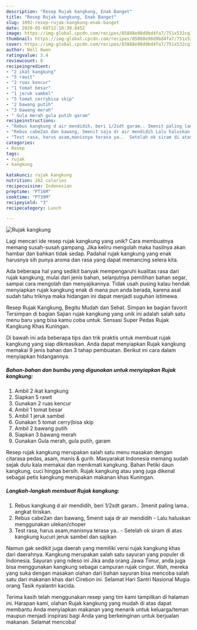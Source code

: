 ```yaml
---
description: "Resep Rujak kangkung, Enak Banget"
title: "Resep Rujak kangkung, Enak Banget"
slug: 1092-resep-rujak-kangkung-enak-banget
date: 2020-05-08T12:18:39.845Z
image: https://img-global.cpcdn.com/recipes/85888e98d9bd4fa7/751x532cq70/rujak-kangkung-foto-resep-utama.jpg
thumbnail: https://img-global.cpcdn.com/recipes/85888e98d9bd4fa7/751x532cq70/rujak-kangkung-foto-resep-utama.jpg
cover: https://img-global.cpcdn.com/recipes/85888e98d9bd4fa7/751x532cq70/rujak-kangkung-foto-resep-utama.jpg
author: Nell Owen
ratingvalue: 3.4
reviewcount: 8
recipeingredient:
- "2 ikat kangkung"
- "5 rawit"
- "2 ruas kencur"
- "1 tomat besar"
- "1 jeruk sambel"
- "5 tomat cerrybisa skip"
- "2 bawang putih"
- "3 bawang merah"
- " Gula merah gula putih garam"
recipeinstructions:
- "Rebus kangkung d air mendidih, beri 1/2sdt garam.. 3menit paling lama.. angkat tiriskan."
- "Rebus cabe2an dan bawang, 5menit saja dr air mendidih Lalu haluskan menggunakan ulekan/choper"
- "Test rasa, harus asam,manisnya terasa ya..  Setelah ok siram di atas kangkung kucuri jeruk sambel dan sajikan"
categories:
- Resep
tags:
- rujak
- kangkung

katakunci: rujak kangkung 
nutrition: 262 calories
recipecuisine: Indonesian
preptime: "PT16M"
cooktime: "PT39M"
recipeyield: "3"
recipecategory: Lunch

---
```



![Rujak kangkung](https://img-global.cpcdn.com/recipes/85888e98d9bd4fa7/751x532cq70/rujak-kangkung-foto-resep-utama.jpg)

Lagi mencari ide resep rujak kangkung yang unik? Cara membuatnya memang susah-susah gampang. Jika keliru mengolah maka hasilnya akan hambar dan bahkan tidak sedap. Padahal rujak kangkung yang enak harusnya sih punya aroma dan rasa yang dapat memancing selera kita.

Ada beberapa hal yang sedikit banyak mempengaruhi kualitas rasa dari rujak kangkung, mulai dari jenis bahan, selanjutnya pemilihan bahan segar, sampai cara mengolah dan menyajikannya. Tidak usah pusing kalau hendak menyiapkan rujak kangkung enak di mana pun anda berada, karena asal sudah tahu triknya maka hidangan ini dapat menjadi suguhan istimewa.

Resep Rujak Kangkung, Begitu Mudah dan Sehat. Simpan ke bagian favorit Tersimpan di bagian Sajian rujak kangkung yang unik ini adalah salah satu menu baru yang bisa kamu coba untuk. Sensasi Super Pedas Rujak Kangkung Khas Kuningan.


Di bawah ini ada beberapa tips dan trik praktis untuk membuat rujak kangkung yang siap dikreasikan. Anda dapat menyiapkan Rujak kangkung memakai 9 jenis bahan dan 3 tahap pembuatan. Berikut ini cara dalam menyiapkan hidangannya.

<!--inarticleads1-->

##### Bahan-bahan dan bumbu yang digunakan untuk menyiapkan Rujak kangkung:

1. Ambil 2 ikat kangkung
1. Siapkan 5 rawit
1. Gunakan 2 ruas kencur
1. Ambil 1 tomat besar
1. Ambil 1 jeruk sambel
1. Gunakan 5 tomat cerry(bisa skip
1. Ambil 2 bawang putih
1. Siapkan 3 bawang merah
1. Gunakan  Gula merah, gula putih, garam


Resep rujak kangkung merupakan salah satu menu masakan dengan citarasa pedas, asam, manis &amp; gurih. Masyarakat Indonesia memang sudah sejak dulu kala memakai dan menikmati kangkung. Bahan Petiki daun kangkung, cuci hingga bersih. Rujak kangkung atau yang juga dikenal sebagai petis kangkung merupakan makanan khas Kuningan. 

<!--inarticleads2-->

##### Langkah-langkah membuat Rujak kangkung:

1. Rebus kangkung d air mendidih, beri 1/2sdt garam.. 3menit paling lama.. angkat tiriskan.
1. Rebus cabe2an dan bawang, 5menit saja dr air mendidih - Lalu haluskan menggunakan ulekan/choper
1. Test rasa, harus asam,manisnya terasa ya..  - Setelah ok siram di atas kangkung kucuri jeruk sambel dan sajikan


Namun gak sedikit juga daerah yang memiliki versi rujak kangkung khas dari daerahnya. Kangkung merupakan salah satu sayuran yang populer di Indonesia. Sayuran yang ndeso ini Jika anda orang Jawa Timur, anda juga bisa menggunakan kangkung sebagai campuran rujak cingur. Wah, mereka yang suka dengan masakan olahan dari bahan sayuran bisa mencoba salah satu dari makanan khas dari Cirebon ini. Selamat Hari Santri Nasional Mugia orang Tasik nyalantri kacida. 

Terima kasih telah menggunakan resep yang tim kami tampilkan di halaman ini. Harapan kami, olahan Rujak kangkung yang mudah di atas dapat membantu Anda menyiapkan makanan yang menarik untuk keluarga/teman maupun menjadi inspirasi bagi Anda yang berkeinginan untuk berjualan makanan. Selamat mencoba!
